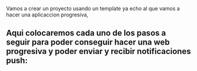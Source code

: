 Vamos a crear un proyecto usando un template ya echo al que vamos a hacer una aplicaccion progresiva, 
## Aqui colocaremos cada uno de los pasos a seguir para poder conseguir hacer una web progresiva y poder enviar y recibir notificaciones push:
